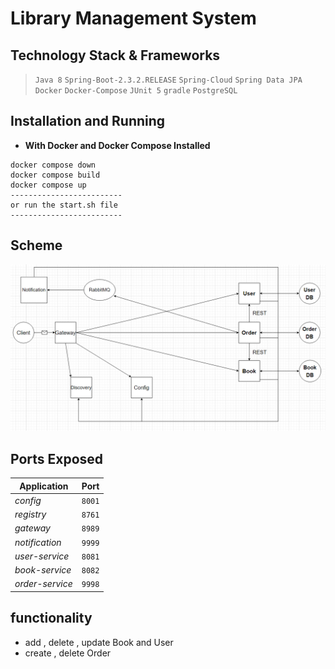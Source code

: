 # Library Management System
    
## Technology Stack & Frameworks
> `Java 8` `Spring-Boot-2.3.2.RELEASE` `Spring-Cloud` `Spring Data JPA` `Docker` `Docker-Compose` `JUnit 5` `gradle` `PostgreSQL` 

## Installation and Running
- **With Docker and Docker Compose Installed**
```docker
docker compose down
docker compose build
docker compose up
-------------------------
or run the start.sh file
-------------------------
```
## Scheme 
 ![User- Search Orders](https://github.com/andrey-bov/Library-system-management/blob/master/scheme/scheme.png)
## Ports Exposed
Application | Port 
----------- | ---- 
*config* | `8001`
*registry* | `8761`
*gateway* | `8989`
*notification* | `9999`
*user-service* | `8081`
*book-service* | `8082`
*order-service* | `9998`

## functionality
* add , delete , update Book and User
* create , delete Order
